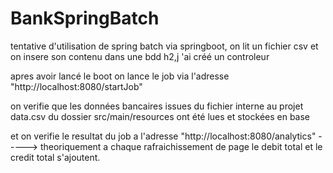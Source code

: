 # BankSpringBatch
tentative d'utilisation de spring batch via springboot, on lit un fichier csv et on insere son contenu dans une bdd h2,j 'ai créé un controleur


apres avoir lancé le boot on lance le job via l'adresse "http://localhost:8080/startJob"

on verifie que les données bancaires issues du fichier interne au projet data.csv du dossier src/main/resources ont été lues et stockées en base

et on verifie le resultat du job a l'adresse "http://localhost:8080/analytics"
-----> theoriquement a chaque rafraichissement de page le debit total et le credit total s'ajoutent.
